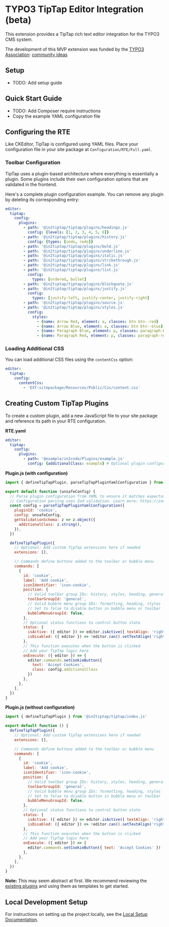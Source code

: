 # TYPO3 TipTap Editor Integration (beta)

This extension provides a TipTap rich text editor integration for the TYPO3 CMS system.

The development of this MVP extension was funded by the [TYPO3 Association](https://typo3.org): [community ideas](https://typo3.org/article/members-have-selected-five-ideas-to-be-funded-in-quarter-3-2025)

## Setup
* TODO: Add setup guide

## Quick Start Guide
- TODO: Add Composer require instructions
- Copy the example YAML configuration file

## Configuring the RTE

Like CKEditor, TipTap is configured using YAML files. Place your configuration file in your site package at `Configuration/RTE/Full.yaml`.

### Toolbar Configuration

TipTap uses a plugin-based architecture where everything is essentially a plugin. Some plugins include their own configuration options that are validated in the frontend.

Here's a complete plugin configuration example. You can remove any plugin by deleting its corresponding entry:

```yaml
editor:
  tiptap:
    config:
      plugins:
        - path: '@in2tiptap/tiptap/plugins/headings.js'
          config: {levels: [1, 2, 3, 4, 5, 6]}
        - path: '@in2tiptap/tiptap/plugins/history.js'
          config: {types: [undo, redo]}
        - path: '@in2tiptap/tiptap/plugins/bold.js'
        - path: '@in2tiptap/tiptap/plugins/underline.js'
        - path: '@in2tiptap/tiptap/plugins/italic.js'
        - path: '@in2tiptap/tiptap/plugins/strikethrough.js'
        - path: '@in2tiptap/tiptap/plugins/link.js'
        - path: '@in2tiptap/tiptap/plugins/list.js'
          config:
            types: [ordered, bullet]
        - path: '@in2tiptap/tiptap/plugins/blockquote.js'
        - path: '@in2tiptap/tiptap/plugins/justify.js'
          config:
            types: [justify-left, justify-center, justify-right]
        - path: '@in2tiptap/tiptap/plugins/source.js'
        - path: '@in2tiptap/tiptap/plugins/styles.js'
          config:
            styles:
              - {name: Arrow Red, element: a, classes: btn btn--red}
              - {name: Arrow Blue, element: a, classes: btn btn--blue}
              - {name: Paragraph Blue, element: p, classes: paragraph-blue}
              - {name: Paragraph Red, element: p, classes: paragraph-red}
```

### Loading Additional CSS

You can load additional CSS files using the `contentCss` option:

```yaml
editor:
  tiptap:
    config:
      contentCss:
        - 'EXT:sitepackage/Resources/Public/Css/content.css'
```

## Creating Custom TipTap Plugins

To create a custom plugin, add a new JavaScript file to your site package and reference its path in your RTE configuration.

**RTE.yaml**
```yaml
editor:
  tiptap:
    config:
      plugins:
        - path: '@example/in2code/Plugins/example.js'
          config: {additionalClass: example} # Optional plugin configuration
```

**Plugin.js (with configuration)**
```js
import { defineTipTapPlugin, parseTipTapPluginYamlConfiguration } from '@in2tiptap/tiptap/index.js'

export default function (unsafeConfig) {
  // Parse plugin configuration from YAML to ensure it matches expectations
  // Configuration parsing uses Zod validation. Learn more: https://zod.dev/
  const config = parseTipTapPluginYamlConfiguration({
    pluginId: 'cookie',
    config: unsafeConfig,
    getValidationSchema: z => z.object({
      additionalClass: z.string(),
    }),
  })

  defineTipTapPlugin({
    // Optional: Add custom TipTap extensions here if needed
    extensions: [],

    // Commands define buttons added to the toolbar or bubble menu
    commands: [
      {
        id: 'cookie',
        label: 'Add cookie',
        iconIdentifier: 'icon-cookie',
        position: {
          // Valid toolbar group IDs: history, styles, heading, general, formatting, developer
          toolbarGroupId: 'general',
          // Valid bubble menu group IDs: formatting, heading, styles
          // Set to false to disable button in bubble menu or toolbar
          bubbleMenuGroupId: false,
        },
        // Optional status functions to control button state
        status: {
          isActive: ({ editor }) => editor.isActive({ textAlign: 'right' }),
          isDisabled: ({ editor }) => !editor.can().setTextAlign('right'),
        },
        // This function executes when the button is clicked
        // Add your TipTap logic here
        onExecute: ({ editor }) => {
          editor.commands.setCookieButton({
            text: 'Accept Cookies',
            class: config.additionalClass
          })
        },
      },
    ],
  })
}
```

**Plugin.js (without configuration)**
```js
import { defineTipTapPlugin } from '@in2tiptap/tiptap/index.js'

export default function () {
  defineTipTapPlugin({
    // Optional: Add custom TipTap extensions here if needed
    extensions: [],

    // Commands define buttons added to the toolbar or bubble menu
    commands: [
      {
        id: 'cookie',
        label: 'Add cookie',
        iconIdentifier: 'icon-cookie',
        position: {
          // Valid toolbar group IDs: history, styles, heading, general, formatting, developer
          toolbarGroupId: 'general',
          // Valid bubble menu group IDs: formatting, heading, styles
          // Set to false to disable button in bubble menu or toolbar
          bubbleMenuGroupId: false,
        },
        // Optional status functions to control button state
        status: {
          isActive: ({ editor }) => editor.isActive({ textAlign: 'right' }),
          isDisabled: ({ editor }) => !editor.can().setTextAlign('right'),
        },
        // This function executes when the button is clicked
        // Add your TipTap logic here
        onExecute: ({ editor }) => {
          editor.commands.setCookieButton({ text: 'Accept Cookies' })
        },
      },
    ],
  })
}
```

**Note:** This may seem abstract at first. We recommend reviewing the [existing plugins](/build/frontend/src/plugins) and using them as templates to get started.

## Local Development Setup

For instructions on setting up the project locally, see the [Local Setup Documentation](docs/local-setup.md).
